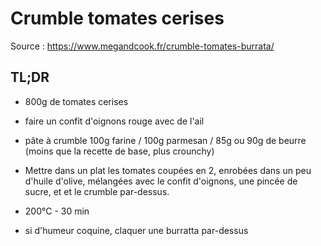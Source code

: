 # Crumble tomates cerises

Source : https://www.megandcook.fr/crumble-tomates-burrata/

## TL;DR

- 800g de tomates cerises
- faire un confit d'oignons rouge avec de l'ail
- pâte à crumble 100g farine / 100g parmesan / 85g ou 90g de beurre (moins que la recette de base, plus crounchy)

- Mettre dans un plat les tomates coupées en 2, enrobées dans un peu d'huile d'olive, mélangées avec le confit d'oignons, une pincée de sucre, et et le crumble par-dessus.
- 200°C - 30 min
- si d'humeur coquine, claquer une burratta par-dessus
